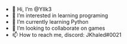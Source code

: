 - 👋 Hi, I’m @YIIk3
- 👀 I’m interested in learning programing
- 🌱 I’m currently learning Python
- 💞️ I’m looking to collaborate on games
- 📫 How to reach me, discord: JKhaled#0021

<!---
YIIk3/YIIk3 is a ✨ special ✨ repository because its `README.md` (this file) appears on your GitHub profile.
You can click the Preview link to take a look at your changes.
--->
